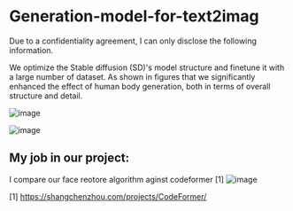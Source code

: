 # Generation-model-for-text2imag

 Due to a confidentiality agreement, I can only disclose the following information.
 
 
We optimize the Stable diffusion (SD)'s model structure and finetune it with a large number of dataset.
As shown in figures that we significantly enhanced the effect of human body generation, both in terms of overall structure and detail.

![image](https://github.com/wenyihan4396/Generation-model-for-text2imag/blob/main/before.png)


![image](https://github.com/wenyihan4396/Generation-model-for-text2imag/blob/main/after.png)





## My job in our project:
I compare our face reotore algorithm aginst codeformer [1] 
![image](https://github.com/wenyihan4396/Generation-model-for-text2imag/blob/main/my_face_restore.png)

[1] https://shangchenzhou.com/projects/CodeFormer/
